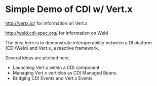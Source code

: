 # Simple Demo of CDI w/ Vert.x

http://vertx.io/ for information on Vert.x

http://weld.cdi-spec.org/ for information on Weld

The idea here is to demonstrate interoperability between a DI platform (CDI/Weld) and Vert.x, a reactive framework.

Several ideas are pitched here.

- Launching Vert.x within a CDI component.
- Managing Vert.x verticles as CDI Managed Beans
- Bridging CDI Events and Vert.x Events